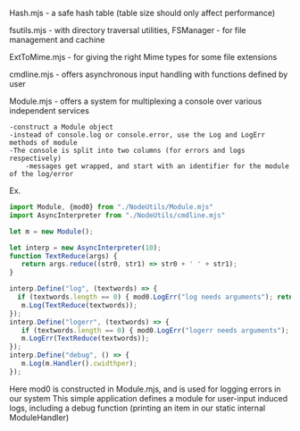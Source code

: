 
Hash.mjs - a safe hash table (table size should only affect performance)

fsutils.mjs - with directory traversal utilities, FSManager - for file management and cachine

ExtToMime.mjs - for giving the right Mime types for some file extensions

cmdline.mjs - offers asynchronous input handling with functions defined by user

Module.mjs - offers a system for multiplexing a console over various independent services

	-construct a Module object
	-instead of console.log or console.error, use the Log and LogErr methods of module
	-The console is split into two columns (for errors and logs respectively)
		-messages get wrapped, and start with an identifier for the module of the log/error

Ex.

```js
import Module, {mod0} from "./NodeUtils/Module.mjs"
import AsyncInterpreter from "./NodeUtils/cmdline.mjs"

let m = new Module();

let interp = new AsyncInterpreter(10);
function TextReduce(args) {
   return args.reduce((str0, str1) => str0 + ' ' + str1);
}

interp.Define("log", (textwords) => {
  if (textwords.length == 0) { mod0.LogErr("log needs arguments"); return; }
   m.Log(TextReduce(textwords));
});
interp.Define("logerr", (textwords) => {
   if (textwords.length == 0) { mod0.LogErr("logerr needs arguments"); return; }
   m.LogErr(TextReduce(textwords));
});
interp.Define("debug", () => {
   m.Log(m.Handler().cwidthper);
});
```

Here mod0 is constructed in Module.mjs, and is used for logging errors in our system
This simple application defines a module for user-input induced logs, including
	a debug function (printing an item in our static internal ModuleHandler)
